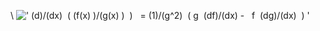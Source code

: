 \\
![' (d)/(dx)  ( (f(x) )/(g(x)
)  )   = (1)/(g\^2)  ( g  (df)/(dx) -   f  (dg)/(dx)  ) '](../dictionary/equation_images/2453.1..png)

